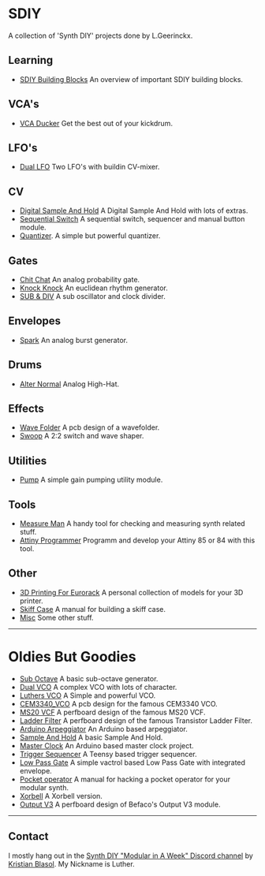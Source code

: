 # SDIY
A collection of 'Synth DIY' projects done by L.Geerinckx. 


## Learning
* [SDIY Building Blocks](https://github.com/PierreIsCoding/sdiy/tree/main/Building_Blocks) An overview of important SDIY building blocks.


## VCA's
* [VCA Ducker](https://github.com/PierreIsCoding/sdiy/tree/main/VCA_Ducker) Get the best out of your kickdrum.


## LFO's
* [Dual LFO](https://github.com/PierreIsCoding/sdiy/tree/main/Dual_LFO) Two LFO's with buildin CV-mixer. 


## CV
* [Digital Sample And Hold](https://github.com/PierreIsCoding/sdiy/tree/main/Digital_Sample_And_Hold) A Digital Sample And Hold with lots of extras.
* [Sequential Switch](https://github.com/PierreIsCoding/sdiy/tree/main/Sequential_Switch) A sequential switch, sequencer and manual button module.
* [Quantizer](https://github.com/PierreIsCoding/sdiy/tree/main/Quantizer). A simple but powerful quantizer.


## Gates
* [Chit Chat](https://github.com/PierreIsCoding/sdiy/tree/main/Chit_Chat) An analog probability gate.
* [Knock Knock](https://github.com/PierreIsCoding/sdiy/tree/main/Knock_Knock) An euclidean rhythm generator.
* [SUB & DIV](https://github.com/PierreIsCoding/sdiy/tree/main/Sub%26Div) A sub oscillator and clock divider.


## Envelopes
* [Spark](https://github.com/PierreIsCoding/sdiy/tree/main/Spark) An analog burst generator.

## Drums
* [Alter Normal](https://github.com/PierreIsCoding/sdiy/tree/main/Alter_Normal) Analog High-Hat.

## Effects
* [Wave Folder](https://github.com/PierreIsCoding/sdiy/tree/main/Wavefolder) A pcb design of a wavefolder.
* [Swoop](https://github.com/PierreIsCoding/sdiy/tree/main/Swoop) A 2:2 switch and wave shaper.


## Utilities
* [Pump](https://github.com/PierreIsCoding/sdiy/tree/main/Pump) A simple gain pumping utility module.


## Tools
* [Measure Man](https://github.com/PierreIsCoding/sdiy/tree/main/Measure_Man) A handy tool for checking and measuring synth related stuff.
* [Attiny Programmer](https://github.com/PierreIsCoding/sdiy/tree/main/Attiny_Programmer) Programm and develop your Attiny 85 or 84 with this tool.

## Other
* [3D Printing For Eurorack](https://github.com/PierreIsCoding/sdiy/tree/main/3DPrinting_For_Eurorack) A personal collection of models for your 3D printer.
* [Skiff Case](https://github.com/PierreIsCoding/sdiy/tree/main/Eurorack_Case) A manual for building a skiff case.
* [Misc](https://github.com/PierreIsCoding/sdiy/tree/main/misc) Some other stuff.

-------------------------

# Oldies But Goodies
* [Sub Octave](https://github.com/PierreIsCoding/sdiy/tree/main/Sub_Octave) A basic sub-octave generator.
* [Dual VCO](https://github.com/PierreIsCoding/sdiy/tree/main/Dual_VCO) A complex VCO with lots of character.
* [Luthers VCO](https://github.com/PierreIsCoding/sdiy/tree/main/Luthers_VCO) A Simple and powerful VCO.
* [CEM3340_VCO](https://github.com/PierreIsCoding/sdiy/tree/main/CEM3340_VCO) A pcb design for the famous CEM3340 VCO.
* [MS20 VCF](https://github.com/PierreIsCoding/sdiy/tree/main/MS_20_VCF_Clone) A perfboard design of the famous MS20 VCF.
* [Ladder Filter](https://github.com/PierreIsCoding/sdiy/tree/main/Ladder_Filter) A perfboard design of the famous Transistor Ladder Filter.
* [Arduino Arpeggiator](https://github.com/PierreIsCoding/sdiy/tree/main/Arpeggiator) An Arduino based arpeggiator.
* [Sample And Hold](https://github.com/PierreIsCoding/sdiy/tree/main/Sample_And_Hold) A basic Sample And Hold.
* [Master Clock](https://github.com/PierreIsCoding/sdiy/tree/main/MasterClock) An Arduino based master clock project.
* [Trigger Sequencer](https://github.com/PierreIsCoding/sdiy/tree/main/Trigger_Sequencer) A Teensy based trigger sequencer.
* [Low Pass Gate](https://github.com/PierreIsCoding/sdiy/tree/main/LPG) A simple vactrol based Low Pass Gate with integrated envelope.
* [Pocket operator](https://github.com/PierreIsCoding/sdiy/tree/main/Hacked_Operator) A manual for hacking a pocket operator for your modular synth.
* [Xorbell](https://github.com/PierreIsCoding/sdiy/tree/main/Xorbell) A Xorbell version.
* [Output V3](https://github.com/PierreIsCoding/sdiy/tree/main/Output) A perfboard design of Befaco's Output V3 module.




-------------------------

## Contact
I mostly hang out in the [Synth DIY "Modular in A Week" Discord channel](https://discord.com/channels/770322244584210432/770322244584210435) by [Kristian Blasol](https://www.youtube.com/user/sourceryone). My Nickname is Luther.

